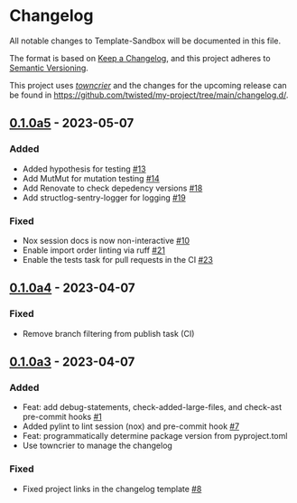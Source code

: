 <!--
SPDX-FileCopyrightText: 2023 The Template-Sandbox Authors

SPDX-License-Identifier: CC-BY-4.0
-->

# Changelog

All notable changes to Template-Sandbox will be documented in this file.

The format is based on [Keep a Changelog](https://keepachangelog.com/en/1.1.0/), and this project adheres to [Semantic Versioning](https://semver.org/spec/v2.0.0.html).

This project uses [*towncrier*](https://towncrier.readthedocs.io/) and the changes for the upcoming release can be found in <https://github.com/twisted/my-project/tree/main/changelog.d/>.

<!-- towncrier release notes start -->

## [0.1.0a5](https://github.com/rfguimaraes/template-sandbox/tree/v0.1.0a5) - 2023-05-07



### Added

- Added hypothesis for testing [#13](https://github.com/template-sandbox/issues/13)
- Add MutMut for mutation testing [#14](https://github.com/template-sandbox/issues/14)
- Add Renovate to check depedency versions [#18](https://github.com/template-sandbox/issues/18)
- Add structlog-sentry-logger for logging [#19](https://github.com/template-sandbox/issues/19)


### Fixed

- Nox session docs is now non-interactive [#10](https://github.com/template-sandbox/issues/10)
- Enable import order linting via ruff [#21](https://github.com/template-sandbox/issues/21)
- Enable the tests task for pull requests in the CI [#23](https://github.com/template-sandbox/issues/23)


## [0.1.0a4](https://github.com/rfguimaraes/template-sandbox/tree/v0.1.0a4) - 2023-04-07



### Fixed

- Remove branch filtering from publish task (CI)


## [0.1.0a3](https://github.com/rfguimaraes/template-sandbox/tree/v0.1.0a3) - 2023-04-07



### Added

- Feat: add debug-statements, check-added-large-files, and check-ast pre-commit hooks [#1](https://github.com/template-sandbox/issues/1)
- Added pylint to lint session (nox) and pre-commit hook [#7](https://github.com/template-sandbox/issues/7)
- Feat: programmatically determine package version from pyproject.toml
- Use towncrier to manage the changelog


### Fixed

- Fixed project links in the changelog template [#8](https://github.com/template-sandbox/issues/8)
